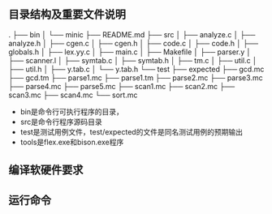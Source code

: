 <!--
 *                        _oo0oo_
 *                       o8888888o
 *                       88" . "88
 *                       (| -_- |)
 *                       0\  =  /0
 *                     ___/`---'\___
 *                   .' \\|     |// '.
 *                  / \\|||  :  |||// \
 *                 / _||||| -:- |||||- \
 *                |   | \\\  - /// |   |
 *                | \_|  ''\---/''  |_/ |
 *                \  .-\__  '-'  ___/-. /
 *              ___'. .'  /--.--\  `. .'___
 *           ."" '<  `.___\_<|>_/___.' >' "".
 *          | | :  `- \`.;`\ _ /`;.`/ - ` : | |
 *          \  \ `_.   \_ __\ /__ _/   .-` /  /
 *      =====`-.____`.___ \_____/___.-`___.-'=====
 *                        `=---='
 * 
 * 
 *      ~~~~~~~~~~~~~~~~~~~~~~~~~~~~~~~~~~~~~~~~~~~
 * 
 *            佛祖保佑       永不宕机     永无BUG
 -->




## 目录结构及重要文件说明
.
├── bin
│   └── minic
├── README.md
├── src
│   ├── analyze.c
│   ├── analyze.h
│   ├── cgen.c
│   ├── cgen.h
│   ├── code.c
│   ├── code.h
│   ├── globals.h
│   ├── lex.yy.c
│   ├── main.c
│   ├── Makefile
│   ├── parser.y
│   ├── scanner.l
│   ├── symtab.c
│   ├── symtab.h
│   ├── tm.c
│   ├── util.c
│   ├── util.h
│   ├── y.tab.c
│   └── y.tab.h
└── test
    ├── expected
    ├── gcd.mc
    ├── gcd.tm
    ├── parse1.mc
    ├── parse1.tm
    ├── parse2.mc
    ├── parse3.mc
    ├── parse4.mc
    ├── parse5.mc
    ├── scan1.mc
    ├── scan2.mc
    ├── scan3.mc
    ├── scan4.mc
    └── sort.mc
- bin是命令行可执行程序的目录，
- src是命令行程序源码目录
- test是测试用例文件，test/expected的文件是同名测试用例的预期输出
- tools是flex.exe和bison.exe程序

## 编译软硬件要求

## 运行命令

